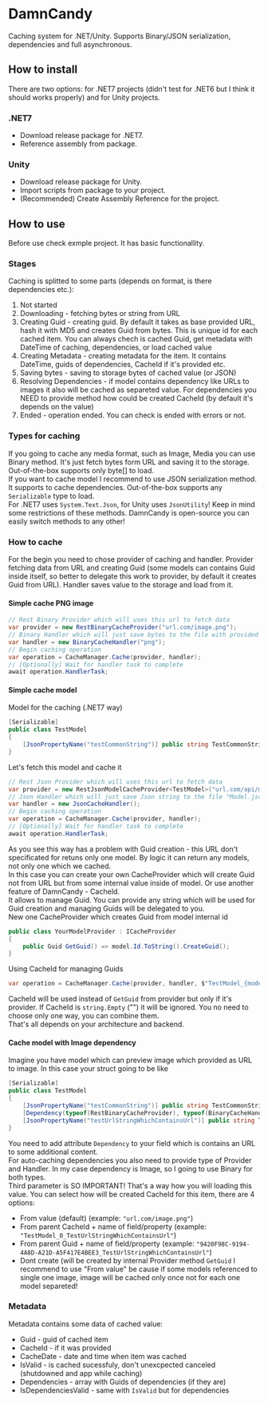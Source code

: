 # DamnCandy
Caching system for .NET/Unity. Supports Binary/JSON serialization, dependencies and full asynchronous.

## How to install
There are two options: for .NET7 projects (didn't test for .NET6 but I think it should works properly) and for Unity projects.

### .NET7
- Download release package for .NET7.
- Reference assembly from package.

### Unity
- Download release package for Unity.
- Import scripts from package to your project.
- (Recommended) Create Assembly Reference for the project.

## How to use
Before use check exmple project. It has basic functionallity.  

### Stages
Caching is splitted to some parts (depends on format, is there dependencies etc.):
1. Not started
2. Downloading - fetching bytes or string from URL
3. Creating Guid - creating guid. By default it takes as base provided URL, hash it with MD5 and creates Guid from bytes. This is unique id for each cached item. You can always chech is cached Guid, get metadata with DateTime of caching, dependencies, or load cached value
4. Creating Metadata - creating metadata for the item. It contains DateTime, guids of dependencies, CacheId if it's provided etc.
5. Saving bytes - saving to storage bytes of cached value (or JSON)
6. Resolving Dependencies - if model contains dependency like URLs to images it also will be cached as separeted value. For dependencies you NEED to provide method how could be created CacheId (by default it's depends on the value)
7. Ended - operation ended. You can check is ended with errors or not.

### Types for caching
If you going to cache any media format, such as Image, Media you can use Binary method. It's just fetch bytes form URL and saving it to the storage. Out-of-the-box supports only byte[] to load.  
If you want to cache model I recommend to use JSON serialization method. It supports to cache dependencies. Out-of-the-box supports any `Serializable` type to load.  
For .NET7 uses `System.Text.Json`, for Unity uses `JsonUtility`! Keep in mind some restrictions of these methods. DamnCandy is open-source you can easily switch methods to any other!

### How to cache
For the begin you need to chose provider of caching and handler.
Provider fetching data from URL and creating Guid (some models can contains Guid inside itself, so better to delegate this work to provider, by default it creates Guid from URL).
Handler saves value to the storage and load from it.

#### Simple cache PNG image
```c#
// Rest Binary Provider which will uses this url to fetch data
var provider = new RestBinaryCacheProvider("url.com/image.png");
// Binary Handler which will just save bytes to the file with provided extension. Extension without dot (".")
var handler = new BinaryCacheHandler("png");
// Begin caching operation
var operation = CacheManager.Cache(provider, handler);
// [Optionally] Wait for handler task to complete
await operation.HandlerTask;
```

#### Simple cache model
Model for the caching (.NET7 way)
```c#
[Serializable]
public class TestModel
{
    [JsonPropertyName("testCommonString")] public string TestCommonString { get; set; }
}
```
Let's fetch this model and cache it
```c#
// Rest Json Provider which will uses this url to fetch data
var provider = new RestJsonModelCacheProvider<TestModel>("url.com/api/model");
// Json Handler which will just save Json string to the file "Model.json"
var handler = new JsonCacheHandler();
// Begin caching operation
var operation = CacheManager.Cache(provider, handler);
// [Optionally] Wait for handler task to complete
await operation.HandlerTask;
```
As you see this way has a problem with Guid creation - this URL don't specificated for retuns only one model. By logic it can return any models, not only one which we cached.  
In this case you can create your own CacheProvider which will create Guid not from URL but from some internal value inside of model. Or use another feature of DamnCandy - CacheId.  
It allows to manage Guid. You can provide any string which will be used for Guid creation and managing Guids will be delegated to you.  
New one CacheProvider which creates Guid from model internal id
```c#
public class YourModelProvider : ICacheProvider
{
    public Guid GetGuid() => model.Id.ToString().CreateGuid();
}
```
Using CacheId for managing Guids
```c#
var operation = CacheManager.Cache(provider, handler, $"TestModel_{model.Id}");
```
CacheId will be used instead of `GetGuid` from provider but only if it's provider. If CacheId is `string.Empty` ("") it will be ignored. You no need to choose only one way, you can combine them.  
That's all depends on your architecture and backend.

#### Cache model with Image dependency
Imagine you have model which can preview image which provided as URL to image. In this case your struct going to be like
```c#
[Serializable]
public class TestModel
{
    [JsonPropertyName("testCommonString")] public string TestCommonString { get; set; }
    [Dependency(typeof(RestBinaryCacheProvider), typeof(BinaryCacheHandler), DependencyCacheIdFormat.FromValue)] 
    [JsonPropertyName("testUrlStringWhichContainsUrl")] public string TestUrlStringWhichContainsUrl { get; set; }
}
```
You need to add attribute `Dependency` to your field which is contains an URL to some additional content.  
For auto-caching dependencies you also need to provide type of Provider and Handler. In my case dependency is Image, so I going to use Binary for both types.  
Third parameter is SO IMPORTANT! That's a way how you will loading this value. You can select how will be created CacheId for this item, there are 4 options:
- From value (default) (example: `"url.com/image.png"`)
- From parent CacheId + name of field/property (example: `"TestModel_0_TestUrlStringWhichContainsUrl"`)
- From parent Guid + name of field/property (example: `"9420F98C-9194-4A8D-A21D-A5F417E4BEE3_TestUrlStringWhichContainsUrl"`)
- Dont create (will be created by internal Provider method `GetGuid`
I recommend to use "From value" be cause if some models referenced to single one image, image will be cached only once not for each one model separeted!

### Metadata
Metadata contains some data of cached value:
- Guid - guid of cached item
- CacheId - if it was provided
- CacheDate - date and time when item was cached
- IsValid - is cached sucessfuly, don't unexcpected canceled (shutdowned and app while caching)
- Dependencies - array with Guids of dependencies (if they are)
- IsDependenciesValid - same with `IsValid` but for dependencies
